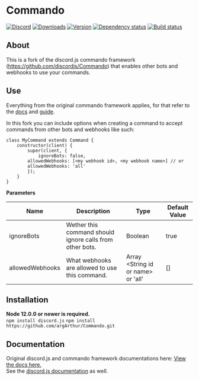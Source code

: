 # Commando
[![Discord](https://discordapp.com/api/guilds/222078108977594368/embed.png)](https://discord.gg/bRCvFy9)
[![Downloads](https://img.shields.io/npm/dt/discord.js-commando.svg)](https://www.npmjs.com/package/discord.js-commando)
[![Version](https://img.shields.io/npm/v/discord.js-commando.svg)](https://www.npmjs.com/package/discord.js-commando)
[![Dependency status](https://david-dm.org/discordjs/Commando.svg)](https://david-dm.org/discordjs/Commando)
[![Build status](https://github.com/discordjs/Commando/workflows/Testing/badge.svg)](https://github.com/discordjs/Commando/actions?query=workflow%3ATesting)

## About
This is a fork of the discord.js commando framework (https://github.com/discordjs/Commando) that enables other bots and webhooks to use your commands.

## Use
Everything from the original commando framework applies, for that refer to the [docs](https://discord.js.org/#/docs/commando) and [guide](https://discordjs.guide/commando/).

In this fork you can include options when creating a command to accept commands from other bots and webhooks like such:
```
class MyCommand extends Command {
    constructor(client) {
        super(client, {
            ignoreBots: false,
	    allowedWebhooks: [<my webhook id>, <my webhook name>] // or
	    allowedWebhooks: 'all'
        });
    }
}
```
**Parameters**

| Name | Description | Type | Default Value |
|------|-------------|------|---------------|
| ignoreBots | Wether this command should ignore calls from other bots. | Boolean | true | 
| allowedWebhooks | What webhooks are allowed to use this command. | Array \<String id or name\> or 'all' | [] |


## Installation
**Node 12.0.0 or newer is required.**  
`npm install discord.js`
`npm install https://github.com/argArthur/Commando.git`

## Documentation
Original discord.js and commando framework documentations here:
[View the docs here.](https://discord.js.org/#/docs/commando)  
See the [discord.js documentation](https://discord.js.org/#/docs) as well.
